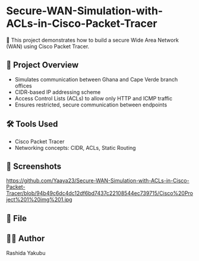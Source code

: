 # Secure-WAN-Simulation-with-ACLs-in-Cisco-Packet-Tracer
🔐 This project demonstrates how to build a secure Wide Area Network (WAN) using Cisco Packet Tracer.

## 🧱 Project Overview

- Simulates communication between Ghana and Cape Verde branch offices
- CIDR-based IP addressing scheme
- Access Control Lists (ACLs) to allow only HTTP and ICMP traffic
- Ensures restricted, secure communication between endpoints

## 🛠 Tools Used

- Cisco Packet Tracer
- Networking concepts: CIDR, ACLs, Static Routing

## 📸 Screenshots
https://github.com/Yaaya23/Secure-WAN-Simulation-with-ACLs-in-Cisco-Packet-Tracer/blob/94b49c6dc4dc12df6bd7437c22108544ec739715/Cisco%20Project%201%20img%201.jpg



## 📂 File

## 🙋‍♀️ Author

Rashida Yakubu
